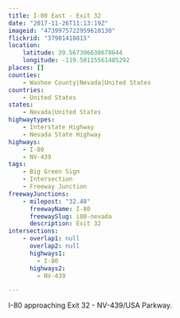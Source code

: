 ```yaml
---
title: I-80 East - Exit 32
date: "2017-11-26T11:13:19Z"
imageid: "4739975722959610130"
flickrid: "37901418815"
location:
    latitude: 39.567306630678644
    longitude: -119.50115561485292
places: []
counties:
    - Washoe County|Nevada|United States
countries:
    - United States
states:
    - Nevada|United States
highwaytypes:
    - Interstate Highway
    - Nevada State Highway
highways:
    - I-80
    - NV-439
tags:
    - Big Green Sign
    - Intersection
    - Freeway Junction
freewayJunctions:
    - milepost: "32.48"
      freewayName: I-80
      freewaySlug: i80-nevada
      description: Exit 32
intersections:
    - overlap1: null
      overlap2: null
      highways1:
        - I-80
      highways2:
        - NV-439

---
```

I-80 approaching Exit 32 - NV-439/USA Parkway.